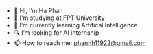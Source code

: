 - 👋 Hi, I’m Ha Phan
- 🏫 I'm studying at FPT University
- 📖 I’m currently learning Artifical Intelligence
- 🔍 I’m looking for AI internship
- 📫 How to reach me: phannh11922@gmail.com

<!---
nguyenhaphan1/nguyenhaphan1 is a ✨ special ✨ repository because its `README.md` (this file) appears on your GitHub profile.
You can click the Preview link to take a look at your changes.
--->
